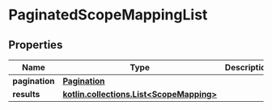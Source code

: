 
# PaginatedScopeMappingList

## Properties
Name | Type | Description | Notes
------------ | ------------- | ------------- | -------------
**pagination** | [**Pagination**](Pagination.md) |  | 
**results** | [**kotlin.collections.List&lt;ScopeMapping&gt;**](ScopeMapping.md) |  | 



